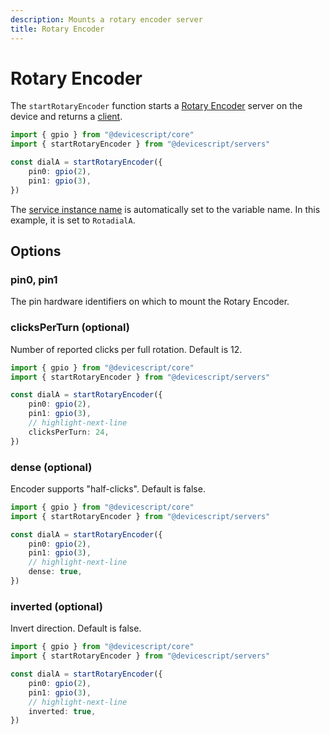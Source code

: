 ```yaml
---
description: Mounts a rotary encoder server
title: Rotary Encoder
---
```


# Rotary Encoder

The `startRotaryEncoder` function starts a [Rotary Encoder](https://microsoft.github.io/jacdac-docs/services/rotaryencoder) server on the device
and returns a [client](/api/clients/rotaryencoder).

```ts
import { gpio } from "@devicescript/core"
import { startRotaryEncoder } from "@devicescript/servers"

const dialA = startRotaryEncoder({
    pin0: gpio(2),
    pin1: gpio(3),
})
```

The [service instance name](https://microsoft.github.io/jacdac-docs/services/_base/) is automatically set to the variable name. In this example, it is set to `RotadialA`.

## Options

### pin0, pin1

The pin hardware identifiers on which to mount the Rotary Encoder.

### clicksPerTurn (optional)

Number of reported clicks per full rotation. Default is 12.

```ts
import { gpio } from "@devicescript/core"
import { startRotaryEncoder } from "@devicescript/servers"

const dialA = startRotaryEncoder({
    pin0: gpio(2),
    pin1: gpio(3),
    // highlight-next-line
    clicksPerTurn: 24,
})
```

### dense (optional)

Encoder supports "half-clicks". Default is false.

```ts
import { gpio } from "@devicescript/core"
import { startRotaryEncoder } from "@devicescript/servers"

const dialA = startRotaryEncoder({
    pin0: gpio(2),
    pin1: gpio(3),
    // highlight-next-line
    dense: true,
})
```

### inverted (optional)

Invert direction. Default is false.

```ts
import { gpio } from "@devicescript/core"
import { startRotaryEncoder } from "@devicescript/servers"

const dialA = startRotaryEncoder({
    pin0: gpio(2),
    pin1: gpio(3),
    // highlight-next-line
    inverted: true,
})
```
